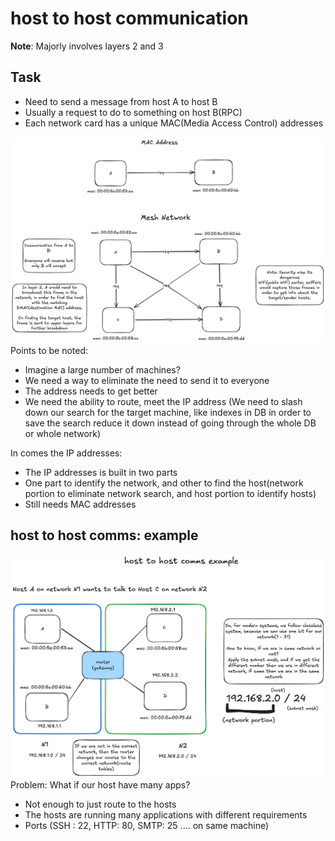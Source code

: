 # host to host communication

**Note**: Majorly involves layers 2 and 3

## Task

* Need to send a message from host A to host B
* Usually a request to do to something on host B(RPC)
* Each network card has a unique MAC(Media Access Control) addresses

![host-to-host](./img/host-to-host-comms.excalidraw.png)
Points to be noted:

* Imagine a large number of machines?
* We need a way to eliminate the need to send it to everyone
* The address needs to get better
* We need the ability to route, meet the IP address
  (We need to slash down our search for the target machine, like indexes in DB in order to save the search reduce it down instead of going through the whole DB or whole network)

In comes the IP addresses:

* The IP addresses is built in two parts
* One part to identify the network, and other to find the host(network portion to eliminate network search, and host portion to identify hosts)
* Still needs MAC addresses

## host to host comms: example

![host-to-host-comms-eg](./img/host-to-host-comms-eg.excalidraw.png)
Problem: What if our host have many apps?

* Not enough to just route to the hosts
* The hosts are running many applications with different requirements
* Ports (SSH : 22, HTTP: 80, SMTP: 25 .... on same machine)

